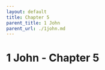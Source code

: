 ```yaml
---
layout: default
title: Chapter 5
parent_title: 1 John
parent_url: ./1john.md
---
```


# 1 John - Chapter 5
